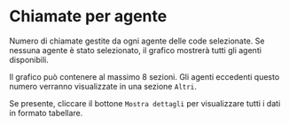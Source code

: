 # Chiamate per agente

Numero di chiamate gestite da ogni agente delle code selezionate.
Se nessuna agente è stato selezionato, il grafico mostrerà tutti gli agenti disponibili.

Il grafico può contenere al massimo 8 sezioni. Gli agenti eccedenti questo numero
verranno visualizzate in una sezione ``Altri``.

Se presente, cliccare il bottone ``Mostra dettagli`` per visualizzare tutti i dati 
in formato tabellare.

